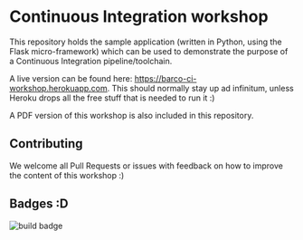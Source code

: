 # Continuous Integration workshop

This repository holds the sample application (written in Python, using the Flask micro-framework) which can be used
to demonstrate the purpose of a Continuous Integration pipeline/toolchain.

A live version can be found here: https://barco-ci-workshop.herokuapp.com. This should normally stay up ad infinitum,
unless Heroku drops all the free stuff that is needed to run it :)

A PDF version of this workshop is also included in this repository.

## Contributing

We welcome all Pull Requests or issues with feedback on how to improve the content of this workshop :)


## Badges :D
![build badge](https://img.shields.io/travis/wimvanp1/ci_workshop.svg?style=for-the-badge)